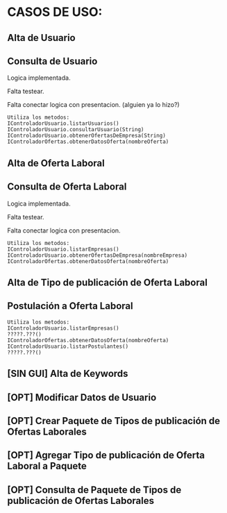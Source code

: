 # CASOS DE USO:

## Alta de Usuario

## Consulta de Usuario
Logica implementada.

Falta testear.

Falta conectar logica con presentacion. (alguien ya lo hizo?)

```
Utiliza los metodos:
IControladorUsuario.listarUsuarios()
IControladorUsuario.consultarUsuario(String)
IControladorUsuario.obtenerOfertasDeEmpresa(String)
IControladorOfertas.obtenerDatosOferta(nombreOferta)
```


## Alta de Oferta Laboral

## Consulta de Oferta Laboral
Logica implementada.

Falta testear.

Falta conectar logica con presentacion.

```
Utiliza los metodos:
IControladorUsuario.listarEmpresas()
IControladorUsuario.obtenerOfertasDeEmpresa(nombreEmpresa)
IControladorOfertas.obtenerDatosOferta(nombreOferta)
```

## Alta de Tipo de publicación de Oferta Laboral

## Postulación a Oferta Laboral

```
Utiliza los metodos:
IControladorUsuario.listarEmpresas()
?????.???()
IControladorOfertas.obtenerDatosOferta(nombreOferta)
IControladorUsuario.listarPostulantes()
?????.???()
```

## [SIN GUI] Alta de Keywords 

## [OPT] Modificar Datos de Usuario

## [OPT] Crear Paquete de Tipos de publicación de Ofertas Laborales

## [OPT] Agregar Tipo de publicación de Oferta Laboral a Paquete

## [OPT] Consulta de Paquete de Tipos de publicación de Ofertas Laborales
